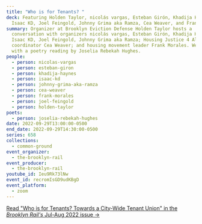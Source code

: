 ```yaml
---
title: "Who is for Tenants? "
deck: Featuring Holden Taylor, nicolás vargas, Esteban Girón, Khadija Haynes,
  Isaac KD, Joel Feingold, Johnny Grima aka Ramza, Cea Weaver, and Frank Morales
summary: Organizer at Brooklyn Eviction Defense Holden Taylor hosts a
  conversation with organizers nicolás vargas, Esteban Girón, Khadija Haynes,
  Isaac KD, Joel Feingold, Johnny Grima aka Ramza; Housing Justice 4 All
  coordinator Cea Weaver; and housing movement leader Frank Morales. We conclude
  with a poetry reading by Joselia Rebekah Hughes.
people:
  - person: nicolas-vargas
  - person: esteban-giron
  - person: khadija-haynes
  - person: isaac-kd
  - person: johnny-grima-aka-ramza
  - person: cea-weaver
  - person: frank-morales
  - person: joel-feingold
  - person: holden-taylor
poets:
  - person: joselia-rebekah-hughes
date: 2022-09-29T13:00:00-0500
end_date: 2022-09-29T14:30:00-0500
series: 658
collections:
  - common-ground
event_organizer:
  - the-brooklyn-rail
event_producer:
  - the-brooklyn-rail
youtube_id: Ieu9Rk73lNw
event_id: recromIsGD9udKBgD
event_platform:
  - zoom
---
```

[Read "Who is for Tenants? Towards a City-Wide Tenant Union" in the *Brooklyn Rail's* Jul-Aug 2022 issue →](https://brooklynrail.org/2022/07/field-notes/Who-is-for-Tenants)